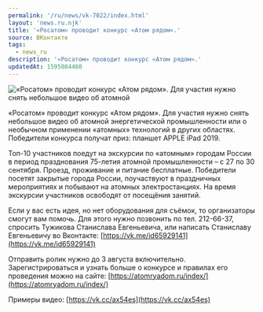 ```yaml
---
permalink: '/ru/news/vk-7022/index.html'
layout: 'news.ru.njk'
title: '«Росатом» проводит конкурс «Атом рядом».'
source: ВКонтакте
tags:
  - news_ru
description: '«Росатом» проводит конкурс «Атом рядом».'
updatedAt: 1595084460
---
```

![«Росатом» проводит конкурс «Атом рядом». Для участия нужно снять небольшое видео об атомной](https://sun9-57.userapi.com/impg/c857728/v857728421/214a4f/8Ra027wPOcE.jpg?size=1280x853&quality=96&sign=98084c415b05443b8f4b69a3d3e265e2&c_uniq_tag=HMvQAiiv1_OJD1pqUJGCJ3fzfURQBkJ37ErE5dsDj6k&type=album)

«Росатом» проводит конкурс «Атом рядом». Для участия нужно снять небольшое видео об атомной энергетической промышленности или о необычном применении «атомных» технологий в других областях. Победители конкурса получат приз: планшет APPLE iPad 2019.

Топ-10 участников поедут на экскурсии по «атомным» городам России в период празднования 75-летия атомной промышленности – с 27 по 30 сентября. Проезд, проживание и питание бесплатные. Победители посетят закрытые города России, поучаствуют в праздничных мероприятиях и побывают на атомных электростанциях. На время экскурсии участников освободят от посещёния занятий.

Если у вас есть идея, но нет оборудования для съёмок, то организаторы смогут вам помочь. Для этого нужно позвонить по тел. 212-66-37, спросить Тужикова Станислава Евгеньевича, или написать Станиславу Евгеньевичу во Вконтакте: [https://vk.me/id65929141](https://vk.me/id65929141)

Отправить ролик нужно до 3 августа включительно. Зарегистрироваться и узнать больше о конкурсе и правилах его проведения можно на сайте: [https://atomryadom.ru/index/](https://atomryadom.ru/index/)

Примеры видео: [https://vk.cc/ax54es](https://vk.cc/ax54es)
